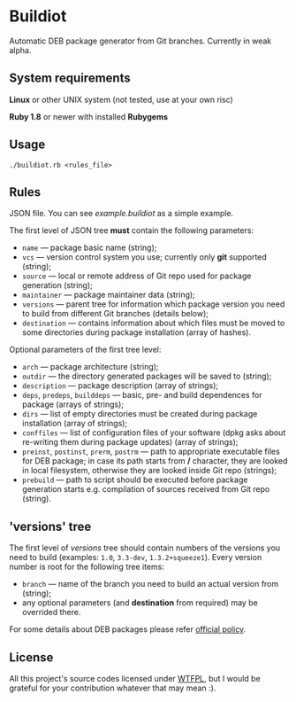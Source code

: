 Buildiot
========

Automatic DEB package generator from Git branches. Currently in weak alpha.

System requirements
-------------------

**Linux** or other UNIX system (not tested, use at your own risc)

**Ruby 1.8** or newer with installed **Rubygems**

Usage
-----

    ./buildiot.rb <rules_file>
      
Rules
-----

JSON file. You can see *example.buildiot* as a simple example.

The first level of JSON tree **must** contain the following parameters:
* `name` — package basic name (string);
* `vcs` — version control system you use; currently only **git** supported (string);
* `source` — local or remote address of Git repo used for package generation (string);
* `maintainer` — package maintainer data (string);
* `versions` — parent tree for information which package version you need to build from different Git branches (details below);
* `destination` — contains information about which files must be moved to some directories during package installation (array of hashes).

Optional parameters of the first tree level:
* `arch` — package architecture (string);
* `outdir` — the directory generated packages will be saved to (string);
* `description` — package description (array of strings);
* `deps`, `predeps`, `builddeps` — basic, pre- and build dependences for package (arrays of strings);
* `dirs` — list of empty directories must be created during package installation (array of strings);
* `conffiles` — list of configuration files of your software (dpkg asks about re-writing them during package updates) (array of strings);
* `preinst`, `postinst`, `prerm`, `postrm` — path to appropriate executable files for DEB package; in case its path starts from **/** character, they are looked in local filesystem, otherwise they are looked inside Git repo (strings);
* `prebuild` — path to script should be executed before package generation starts e.g. compilation of sources received from Git repo (string).

## 'versions' tree
The first level of *versions* tree should contain numbers of the versions you need to build (examples: `1.0`, `3.3-dev`, `1.3.2+squeeze1`). Every version number is root for the following tree items:
* `branch` — name of the branch you need to build an actual version from (string);
* any optional parameters (and **destination** from required) may be overrided there.

For some details about DEB packages please refer [official policy](http://www.debian.org/doc/debian-policy/).

License
-------

All this project's source codes licensed under [WTFPL](http://sam.zoy.org/wtfpl/), but I would be grateful for your contribution whatever that may mean :).
